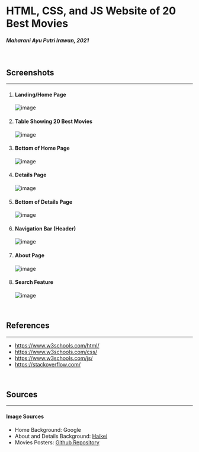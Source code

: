 <h1>HTML, CSS, and JS Website of 20 Best Movies</h1>
<h4><i>Maharani Ayu Putri Irawan, 2021</i><h4>

<br>
<h2>Screenshots</h2>
<hr>
<ol>
<li>
<h4>Landing/Home Page</h4>

![image](https://drive.google.com/uc?export=view&id=1Eo_OXvJ65gsdJUSbLHYhDR909Hx9dRn_)
</li>
<li>
<h4>Table Showing 20 Best Movies</h4>

![image](https://drive.google.com/uc?export=view&id=12zbNaPf4FchzKLVNQyT92OmkJB3fDGjB)
</li>
<li>
<h4>Bottom of Home Page</h4>

![image](https://drive.google.com/uc?export=view&id=1ifbi-3FWGEE4maYfxY8TGZRXnGw8PHrD)
</li>
<li>
<h4>Details Page</h4>

![image](https://drive.google.com/uc?export=view&id=1AZrfL9iWpscpiDPmJEASKtHQzBfctau7)
</li>
<li>
<h4>Bottom of Details Page</h4>

![image](https://drive.google.com/uc?export=view&id=1hyf5iBb71sThW4Scatq-u1zLAJkeJo1f)
</li>
<li>
<h4>Navigation Bar (Header)</h4>

![image](https://drive.google.com/uc?export=view&id=1wl9BEg9cQCO0XPYfopyNND_0yuPh8Zc1)
</li>
<li>
<h4>About Page</h4>

![image](https://drive.google.com/uc?export=view&id=19Kt-udIPRjFHvb6xBC9XZGoAZ-yeXl2I)
</li>
<li>
<h4>Search Feature</h4>

![image](https://drive.google.com/uc?export=view&id=1ibAZ9dYopk2TGLmbGXvBALN4HhffTneJ)
</li>
</ol>

<br>
<h2>References</h2>
<hr>
<ul>
    <li><a href="https://www.w3schools.com/html/">https://www.w3schools.com/html/</a></li>
    <li><a href="https://www.w3schools.com/css/">https://www.w3schools.com/css/</a></li>
    <li><a href="https://www.w3schools.com/js/">https://www.w3schools.com/js/</a></li>
    <li><a href="https://stackoverflow.com/">https://stackoverflow.com/</a></li>
</ul>

<br>

<h2>Sources</h2>
<hr>
<h4>Image Sources</h4>
<ul>
    <li>Home Background: Google</li>
    <li>About and Details Background: <a href="https://app.haikei.app/">Haikei</a></li>
    <li>Movies Posters: <a href="https://github.com/FEND16/movie-json-data">Github Repository</a></li>
</ul>